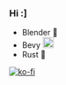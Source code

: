 ### Hi :]

* Blender 🔶
* Bevy <img src='https://raw.githubusercontent.com/ameknite/bevy/main/assets/branding/icon.svg' width='20'>
* Rust 🦀

[![ko-fi](https://ko-fi.com/img/githubbutton_sm.svg)](https://ko-fi.com/U6U6MCJ7N)
